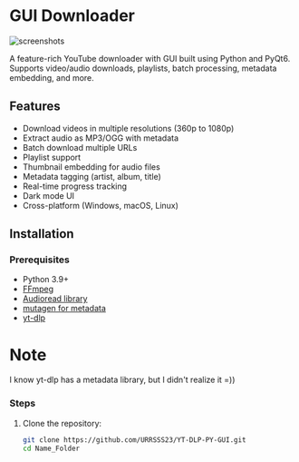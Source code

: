 # GUI Downloader

![screenshots](https://github.com/user-attachments/assets/de615cdd-0d84-4b04-ae92-0f3aa2335d17)

A feature-rich YouTube downloader with GUI built using Python and PyQt6. Supports video/audio downloads, playlists, batch processing, metadata embedding, and more.

## Features

- Download videos in multiple resolutions (360p to 1080p)
- Extract audio as MP3/OGG with metadata
- Batch download multiple URLs
- Playlist support
- Thumbnail embedding for audio files
- Metadata tagging (artist, album, title)
- Real-time progress tracking
- Dark mode UI
- Cross-platform (Windows, macOS, Linux)

## Installation

### Prerequisites
- Python 3.9+
- [FFmpeg](https://github.com/yt-dlp/FFmpeg-Builds/releases)
- [Audioread library](https://github.com/beetbox/audioread)
- [mutagen for metadata](https://github.com/quodlibet/mutagen)
- [yt-dlp](https://github.com/yt-dlp/yt-dlp)

# Note 
I know yt-dlp has a metadata library, but I didn't realize it =))

### Steps
1. Clone the repository:
   ```bash
   git clone https://github.com/URRSSS23/YT-DLP-PY-GUI.git
   cd Name_Folder
